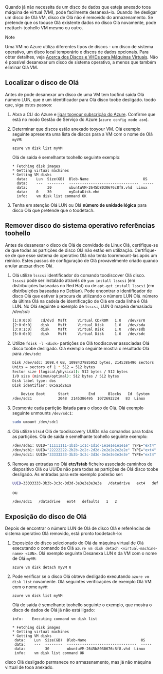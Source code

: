 Quando já não necessita de um disco de dados que esteja anexado tooa máquina de virtual (VM), pode facilmente desanexá-lo. Quando lhe desligar um disco de Olá VM, disco de Olá não é removido do armazenamento. Se pretende que os toouse Olá existente dados no disco Olá novamente, pode reattach-toohello VM mesmo ou outro.  

> [!NOTE]
> Uma VM no Azure utiliza diferentes tipos de discos - um disco de sistema operativo, um disco local temporário e discos de dados opcionais. Para obter detalhes, veja [Acerca dos Discos e VHDs para Máquinas Virtuais](../articles/virtual-machines/linux/about-disks-and-vhds.md?toc=%2fazure%2fvirtual-machines%2flinux%2ftoc.json). Não é possível desanexar um disco de sistema operativo, a menos que também eliminar Olá VM.

## <a name="find-hello-disk"></a>Localizar o disco de Olá
Antes de pode desanexar um disco de uma VM tem toofind saída Olá número LUN, que é um identificador para Olá disco toobe desligado. toodo que, siga estes passos:

1. Abra a CLI do Azure e [ligar tooyour subscrição do Azure](../articles/xplat-cli-connect.md). Confirme que está no modo Gestão de Serviço do Azure (`azure config mode asm`).
2. Determinar que discos estão anexado tooyour VM. Olá exemplo seguinte apresenta uma lista de discos para a VM com o nome de Olá `myVM`:

    ```azurecli
    azure vm disk list myVM
    ```

    Olá de saída é semelhante toohello seguinte exemplo:

    ```azurecli
    * Fetching disk images
    * Getting virtual machines
    * Getting VM disks
      data:    Lun  Size(GB)  Blob-Name                         OS
      data:    ---  --------  --------------------------------  -----
      data:         30        ubuntuVM-2645b8030676c8f8.vhd  Linux
      data:    0    30        myDataDisk.vhd
      info:    vm disk list command OK
    ```

3. Tenha em atenção Olá LUN ou Olá **número de unidade lógica** para disco Olá que pretende que o toodetach.

## <a name="remove-operating-system-references-toohello-disk"></a>Remover disco do sistema operativo referências toohello
Antes de desanexar o disco de Olá de convidado de Linux Olá, certifique-se de que todas as partições de disco Olá não estão em utilização. Certifique-se de que esse sistema de operativo Olá não tenta tooremount-las após um reinício. Estes passos de configuração de Olá provavelmente criado quando anular [anexar](../articles/virtual-machines/linux/classic/attach-disk.md?toc=%2fazure%2fvirtual-machines%2flinux%2fclassic%2ftoc.json) disco Olá.

1. Olá utilize `lsscsi` identificador do comando toodiscover Olá disco. `lsscsi` pode ser instalado através de `yum install lsscsi` (em distribuições baseadas no Red Hat) ou de `apt-get install lsscsi` (em distribuições baseadas no Debian). Pode encontrar o identificador de disco Olá que estiver à procura de utilizando o número LUN Olá. número da última Olá na cadeia de identificação de Olá em cada linha é Olá LUN. No Olá seguinte o exemplo de `lsscsi`, LUN 0 mapeia demasiado  */dev/sdc*

    ```bash
    [1:0:0:0]    cd/dvd  Msft     Virtual CD/ROM   1.0   /dev/sr0
    [2:0:0:0]    disk    Msft     Virtual Disk     1.0   /dev/sda
    [3:0:1:0]    disk    Msft     Virtual Disk     1.0   /dev/sdb
    [5:0:0:0]    disk    Msft     Virtual Disk     1.0   /dev/sdc
    ```

2. Utilize `fdisk -l <disk>` partições de Olá toodiscover associadas Olá disco toobe desligado. Olá exemplo seguinte mostra o resultado Olá para `/dev/sdc`:

    ```bash
    Disk /dev/sdc: 1098.4 GB, 1098437885952 bytes, 2145386496 sectors
    Units = sectors of 1 * 512 = 512 bytes
    Sector size (logical/physical): 512 bytes / 512 bytes
    I/O size (minimum/optimal): 512 bytes / 512 bytes
    Disk label type: dos
    Disk identifier: 0x5a1d2a1a
    
        Device Boot      Start         End      Blocks   Id  System
    /dev/sdc1            2048  2145386495  1072692224   83  Linux
    ```

3. Desmonte cada partição listada para o disco de Olá. Olá exemplo seguinte unmounts `/dev/sdc1`:

    ```bash
    sudo umount /dev/sdc1
    ```

4. Olá utilize `blkid` Olá de toodiscovery UUIDs não comandos para todas as partições. Olá de saída é semelhante toohello seguinte exemplo:

    ```bash
    /dev/sda1: UUID="11111111-1b1b-1c1c-1d1d-1e1e1e1e1e1e" TYPE="ext4"
    /dev/sdb1: UUID="22222222-2b2b-2c2c-2d2d-2e2e2e2e2e2e" TYPE="ext4"
    /dev/sdc1: UUID="33333333-3b3b-3c3c-3d3d-3e3e3e3e3e3e" TYPE="ext4"
    ```

5. Remova as entradas no Olá **etc/fstab** ficheiro associado caminhos de dispositivo Olá ou UUIDs não para todas as partições de Olá disco toobe desligado.  As entradas para este exemplo poderão ser:

    ```sh  
   UUID=33333333-3b3b-3c3c-3d3d-3e3e3e3e3e3e   /datadrive   ext4   defaults   1   2
   ```

    ou
   
   ```sh   
   /dev/sdc1   /datadrive   ext4   defaults   1   2
   ```

## <a name="detach-hello-disk"></a>Exposição do disco de Olá
Depois de encontrar o número LUN de Olá de disco Olá e referências de sistema operativo Olá removido, está pronto toodetach-lo:

1. Exposição do disco selecionado do Olá da máquina virtual de Olá executando o comando de Olá `azure vm disk detach
   <virtual-machine-name> <LUN>`. Olá exemplo seguinte Desanexa LUN `0` da VM com o nome de Olá `myVM`:
   
    ```azurecli
    azure vm disk detach myVM 0
    ```

2. Pode verificar se o disco Olá obteve desligado executando `azure vm disk list` novamente. Olá seguintes verificações de exemplo Olá VM com o nome `myVM`:
   
    ```azurecli
    azure vm disk list myVM
    ```

    Olá de saída é semelhante toohello seguinte o exemplo, que mostra o disco de dados de Olá já não está ligado:

    ```azurecli
    info:    Executing command vm disk list
   
   * Fetching disk images
   * Getting virtual machines
   * Getting VM disks
     data:    Lun  Size(GB)  Blob-Name                         OS
     data:    ---  --------  --------------------------------  -----
     data:         30        ubuntuVM-2645b8030676c8f8.vhd  Linux
     info:    vm disk list command OK
    ```

disco Olá desligado permanece no armazenamento, mas já não máquina virtual de tooa anexado.


